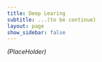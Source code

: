```yaml
---
title: Deep Learing
subtitle: ...(to be continue)
layout: page
show_sidebar: false
---
```


*(PlaceHolder)*